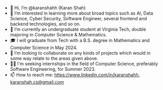 - 👋 Hi, I’m @karanshahh (Karan Shah)
- 👀 I’m interested in learning more about broad topics such as AI, Data Science, Cyber Security, Software Engineer, several frontend and backend technologies, and so on. 
- 🌱 I’m currently an undergraduate student at Virginia Tech, double majoring in Computer Science & Mathematics.
- 🎓 I will graduate from Tech with a B.S. degree in Mathematics and Computer Science in May 2024.
- 💞️ I’m looking to collaborate on any kinds of projects which would in some way relate to the areas given above. 
- 👨‍💻 I'm seeking internships in the field of Computer Science, preferably Software Engineering, for Summer 2023.
- 📫 How to reach me: https://www.linkedin.com/in/karanshahh, karanshah.cs@gmail.com

<!---
karanshahh/karanshahh is a ✨ special ✨ repository because its `README.md` (this file) appears on your GitHub profile.
You can click the Preview link to take a look at your changes.
--->
